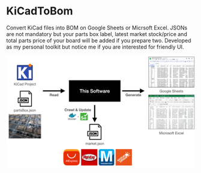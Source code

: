 # KiCadToBom

Convert KiCad files into BOM on Google Sheets or Micrsoft Excel.
JSONs are not mandatory but your parts box label, latest market stock/price and total parts price of your board will be added if you prepare two. Developed as my personal toolkit but notice me if you are interested for friendly UI.

![WhatAmI](images/whatami.png)
